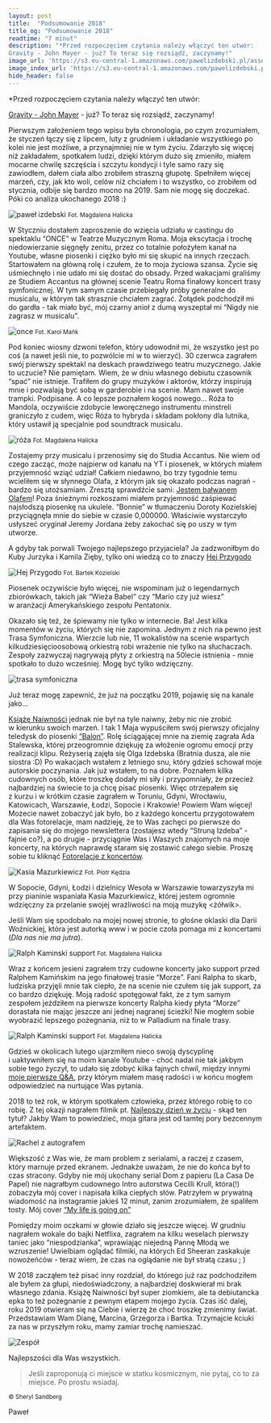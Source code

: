 ```yaml
---
layout: post
title:  "Podsumowanie 2018"
title_og: "Podsumowanie 2018"
readtime: "7 minut"
description: "*Przed rozpoczęciem czytania należy włączyć ten utwór:
Gravity - John Mayer - już? To teraz się rozsiądź, zaczynamy!"
image_url: 'https://s3.eu-central-1.amazonaws.com/pawelizdebski.pl/assets/fotorelacje/12-2018/podsumowanie_2018.jpg'
image_index_url: 'https://s3.eu-central-1.amazonaws.com/pawelizdebski.pl/assets/fotorelacje/12-2018/podsumowanie_2018_xs.jpg'
hide_header: false
---
```


*Przed rozpoczęciem czytania należy włączyć ten utwór:

[Gravity - John Mayer](https://www.youtube.com/watch?v=dBFW8OvciIU) - już? To teraz&nbsp;się rozsiądź, zaczynamy!

Pierwszym założeniem tego wpisu była chronologia, po czym zrozumiałem, że styczeń łączy&nbsp;się z&nbsp;lipcem, luty z&nbsp;grudniem i&nbsp;układanie wszystkiego po kolei nie jest możliwe, a&nbsp;przynajmniej nie w&nbsp;tym życiu. Zdarzyło&nbsp;się więcej niż zakładałem, spotkałem ludzi, dzięki którym dużo&nbsp;się zmieniło, miałem mocarne chwilę szczęścia i&nbsp;szczytu kondycji i&nbsp;tyle samo razy&nbsp;się zawiodłem, dałem ciała albo zrobiłem straszną głupotę. Spełniłem więcej marzeń, czy, jak kto woli, celów niż chciałem i&nbsp;to wszystko, co zrobiłem od stycznia, odbije&nbsp;się bardzo mocno na 2019. Sam nie mogę&nbsp;się doczekać. Póki co analiza ukochanego 2018 :)

![paweł izdebski](https://s3.eu-central-1.amazonaws.com/pawelizdebski.pl/assets/blog/podsumowanie-2018/IMG_9684.jpg)
<small>Fot. Magdalena Halicka</small>

W&nbsp;Styczniu dostałem zaproszenie do wzięcia udziału w&nbsp;castingu do spektaklu “ONCE” w&nbsp;Teatrze Muzycznym Roma. Moja ekscytacja i&nbsp;trochę niedowierzanie sięgnęły zenitu, przez co totalnie położyłem kanał na Youtube, własne piosenki i&nbsp;ciężko było mi&nbsp;się skupić na innych rzeczach. Startowałem na główną rolę i&nbsp;czułem, że to moja życiowa szansa. Życie&nbsp;się uśmiechnęło i&nbsp;nie udało mi&nbsp;się dostać do obsady. Przed wakacjami graliśmy ze Studiem Accantus na głównej scenie Teatru Roma finałowy koncert trasy symfonicznej. W&nbsp;tym samym czasie przebiegały próby generalne do musicalu, w&nbsp;którym tak strasznie chciałem zagrać. Żołądek podchodził mi do gardła - tak miało być, mój czarny anioł z&nbsp;dumą wyszeptał mi “Nigdy nie zagrasz w&nbsp;musicalu”.

![once](https://s3.eu-central-1.amazonaws.com/pawelizdebski.pl/assets/blog/podsumowanie-2018/once-teatr-roma.jpg)
<small>Fot. Karol Mańk</small>

Pod koniec wiosny dzwoni telefon, który udowodnił mi, że wszystko jest po coś (a&nbsp;nawet jeśli nie, to pozwólcie mi w&nbsp;to wierzyć). 30&nbsp;czerwca zagrałem swój pierwszy spektakl na deskach prawdziwego teatru muzycznego. Jakie to uczucie? Nie pamiętam. Wiem, że w&nbsp;dniu własnego debiutu czasownik “spać” nie istnieje. Trafiłem do grupy muzyków i&nbsp;aktorów, którzy inspirują mnie i&nbsp;pozwalają być sobą w&nbsp;garderobie i&nbsp;na scenie. Mam nawet swoje trampki. Podpisane. A&nbsp;co lepsze poznałem kogoś nowego… Róża to Mandola, oczywiście zdobycie leworęcznego instrumentu minstreli graniczyło z&nbsp;cudem, więc Róża to hybryda i&nbsp;składam pokłony dla lutnika, który ustawił ją specjalnie pod soundtrack musicalu.

![róża](https://s3.eu-central-1.amazonaws.com/pawelizdebski.pl/assets/blog/podsumowanie-2018/IMG_8457.jpg)
<small>Fot. Magdalena Halicka</small>

Zostajemy przy musicalu i&nbsp;przenosimy&nbsp;się do Studia Accantus. Nie wiem od czego zacząć, może najpierw od kanału na YT i&nbsp;piosenek, w&nbsp;których miałem przyjemność wziąć udział! Całkiem niedawno, bo trzy tygodnie temu wcieliłem&nbsp;się w&nbsp;słynnego Olafa, z&nbsp;którym jak&nbsp;się okazało podczas nagrań - bardzo&nbsp;się utożsamiam. Zresztą sprawdźcie sami:
[Jestem bałwanem Olafem](https://www.youtube.com/watch?v=OxrNDvonGuQ&utm_source=pawelizdebski.pl&utm_medium=blog&utm_campaign=podsumowanie-2018)! Poza śnieżnymi rozkoszami miałem przyjemność zaśpiewać najsłodszą piosenkę na ukulele. “Bonnie” w&nbsp;tłumaczeniu Doroty Kozielskiej przyciągnęła mnie do siebie w&nbsp;czasie 0,000000. Właściwie wystarczyło usłyszeć oryginał Jeremy Jordana żeby zakochać&nbsp;się po uszy w&nbsp;tym utworze.

A&nbsp;gdyby tak porwali Twojego najlepszego przyjaciela? Ja zadzwoniłbym do Kuby Jurzyka i&nbsp;Kamila Zięby, tylko oni wiedzą co to znaczy [Hej Przygodo](https://www.youtube.com/watch?v=wzgOUjTQFio&utm_source=pawelizdebski.pl&utm_medium=blog&utm_campaign=podsumowanie-2018)

![Hej Przygodo](https://s3.eu-central-1.amazonaws.com/pawelizdebski.pl/assets/blog/podsumowanie-2018/PRZYGODA-ooo.jpg)
<small>Fot. Bartek Kozielski</small>

Piosenek oczywiście było więcej, nie wspominam już o legendarnych zbiorówkach, takich jak “Wieża Babel” czy “Mario czy już wiesz” w&nbsp;aranżacji Amerykańskiego zespołu Pentatonix.

Okazało&nbsp;się też, że śpiewamy nie tylko w&nbsp;internecie. Ba! Jest kilka momentów w&nbsp;życiu, których&nbsp;się nie zapomina. Jednym z&nbsp;nich na pewno jest Trasa Symfoniczna. Wierzcie lub nie, 11 wokalistów na scenie wspartych kilkudziesięcioosobową orkiestrą robi wrażenie nie tylko na słuchaczach. Zespoły zazwyczaj nagrywają płyty z&nbsp;orkiestrą na 50lecie istnienia - mnie spotkało to dużo wcześniej. Mogę być tylko wdzięczny.

![trasa symfoniczna](https://s3.eu-central-1.amazonaws.com/pawelizdebski.pl/assets/blog/podsumowanie-2018/20180304_201116.jpg)

Już teraz mogę zapewnić, że już na początku 2019, pojawię&nbsp;się na kanale jako…

[Książę Naiwności](https://pawelizdebski.pl/muzyka/) jednak nie był na tyle naiwny, żeby nic nie zrobić w&nbsp;kierunku swoich marzeń. I&nbsp;tak 1 Maja wypuściłem swój pierwszy oficjalny teledysk do piosenki [“Balon”](https://www.youtube.com/watch?v=xcXnqFMatBU&utm_source=pawelizdebski.pl&utm_medium=blog&utm_campaign=podsumowanie-2018). Rolę ściągającej mnie na ziemię zagrała Ada Stalewska, której przeogromnie dziękuję za włożenie ogromu emocji przy realizacji klipu. Reżyserią zajęła&nbsp;się Olga Izdebska (Bratnia dusza, ale nie siostra :D) Po wakacjach wstałem z&nbsp;letniego snu, który gdzieś schował moje autorskie poczynania. Jak już wstałem, to na dobre. Poznałem kilka cudownych osób, które troszkę dodały mi siły i&nbsp;przypomniały, że przecież najbardziej na świecie to ja chcę pisać piosenki. Więc otrzepałem&nbsp;się z&nbsp;kurzu i&nbsp;w&nbsp;krótkim czasie zagrałem w&nbsp;Toruniu, Gdyni, Wrocławiu, Katowicach, Warszawie, Łodzi, Sopocie i&nbsp;Krakowie! Powiem Wam więcej! Możecie nawet zobaczyć jak było, bo z&nbsp;każdego koncertu przygotowałem dla Was fotorelacje, mam nadzieję, że to Was zachęci po pierwsze do zapisania&nbsp;się do mojego newslettera (zostajesz wtedy “Struną Izdeba” - fajnie co?), a&nbsp;po drugie - przyciągnie Was i&nbsp;Waszych znajomych na moje koncerty, na których naprawdę staram&nbsp;się zostawić całego siebie. Proszę sobie tu kliknąć [Fotorelacje z&nbsp;koncertów](https://pawelizdebski.pl/fotorelacje/). 

![Kasia Mazurkiewicz](https://s3.eu-central-1.amazonaws.com/pawelizdebski.pl/assets/fotorelacje/12-2018/IMG_3622.jpg)
<small>Fot. Piotr Kędzia</small>

W Sopocie, Gdyni, Łodzi i dzielnicy Wesoła w Warszawie towarzyszyła mi przy pianinie wspaniała Kasia Mazurkiewicz, której jestem ogromnie wdzięczny za przelanie swojej wrażliwości na moją muzykę <żółwik>.

Jeśli Wam&nbsp;się spodobało na mojej nowej stronie, to głośne oklaski dla Darii Woźnickiej, która jest autorką www i&nbsp;w&nbsp;pocie czoła pomaga mi z&nbsp;koncertami (*Dla nas nie ma jutra*). 

![Ralph Kaminski support](https://s3.eu-central-1.amazonaws.com/pawelizdebski.pl/assets/blog/podsumowanie-2018/IMG_9718.jpg)
<small>Fot. Magdalena Halicka</small>

Wraz z&nbsp;końcem jesieni zagrałem trzy cudowne koncerty jako support przed Ralphem Kamińskim na jego finałowej trasie “Morze”. Fani Ralpha to skarb, ludziska przyjęli mnie tak ciepło, że na scenie nie czułem&nbsp;się jak support, za co bardzo dziękuję. Moją radość spotęgował fakt, że z&nbsp;tym samym zespołem jeździłem na pierwsze koncerty Ralpha kiedy płyta “Morze” dorastała nie mając jeszcze ani jednej nagranej ścieżki! Nie mogłem sobie wyobrazić lepszego pożegnania, niż to w&nbsp;Palladium na finale trasy. 

![Ralph Kaminski support](https://s3.eu-central-1.amazonaws.com/pawelizdebski.pl/assets/blog/podsumowanie-2018/IMG_9732-2.jpg)
<small>Fot. Magdalena Halicka</small>

Gdzieś w&nbsp;okolicach lutego ujarzmiłem nieco swoją dyscyplinę i&nbsp;uaktywniłem&nbsp;się na moim kanale Youtube - choć nadal nie tak jakbym sobie tego życzył, to udało&nbsp;się zdobyć kilka fajnych chwil, między innymi [moje pierwsze Q&A](https://www.youtube.com/watch?v=TPg_J7znIis&utm_source=pawelizdebski.pl&utm_medium=blog&utm_campaign=podsumowanie-2018), przy którym miałem masę radości i&nbsp;w&nbsp;końcu mogłem odpowiedzieć na nurtujące Was pytania.

2018 to też rok, w&nbsp;którym spotkałem człowieka, przez którego robię to co robię. Z&nbsp;tej okazji nagrałem filmik pt. [Najlepszy dzień w&nbsp;życiu](https://www.youtube.com/watch?v=qi5JDJnJZlY&utm_source=pawelizdebski.pl&utm_medium=blog&utm_campaign=podsumowanie-2018) - skąd ten tytuł? Jakby Wam to powiedzieć, moja gitara jest od tamtej pory bezcennym artefaktem. 

![Rachel z&nbsp;autografem](https://s3.eu-central-1.amazonaws.com/pawelizdebski.pl/assets/blog/podsumowanie-2018/Autograf-Tyler.jpg)

Większość z&nbsp;Was wie, że mam problem z&nbsp;serialami, a&nbsp;raczej z&nbsp;czasem, który marnuje przed ekranem. Jednakże uważam, że nie do końca był to czas stracony. Gdyby nie mój ukochany serial Dom z&nbsp;papieru (La Casa De Papel) nie nagrałbym cudownego Intro autorstwa Cecilli Krull, która(!) zobaczyła mój cover i&nbsp;napisała kilka ciepłych słów. Patrzyłem w&nbsp;prywatną wiadomość na instagramie jakieś 12 minut, zanim zrozumiałem, że spaliłem tosty. Mój cover [“My life is going on”](https://www.youtube.com/watch?v=UsCpNrufVyI&utm_source=pawelizdebski.pl&utm_medium=blog&utm_campaign=podsumowanie-2018)

Pomiędzy moim oczkami w&nbsp;głowie działo&nbsp;się jeszcze więcej. W&nbsp;grudniu nagrałem wokale do bajki Netflixa, zagrałem na kilku weselach pierwszy taniec jako “niespodzianka”, wprawiając niejedną Pannę Młodą we wzruszenie! Uwielbiam oglądać filmiki, na których Ed Sheeran zaskakuje nowożeńców - teraz wiem, że czas na oglądanie nie był stratą czasu ;&nbsp;) 

W&nbsp;2018 zacząłem też pisać inny rozdział, do którego już raz podchodziłem ale byłem za głupi, niedoświadczony, a&nbsp;najbardziej doskwierał mi brak własnego zdania. Książę Naiwności był super ziomkiem, ale ta debiutancka epka to też pożegnanie z&nbsp;pewnym etapem mojego życia. Czas iść dalej, roku 2019 otwieram&nbsp;się na Ciebie i&nbsp;wierzę że choć troszkę zmienimy świat. Przedstawiam Wam Dianę, Marcina, Grzegorza i&nbsp;Bartka. Trzymajcie kciuki za nas w&nbsp;przyszłym roku, mamy zamiar trochę namieszać.

![Zespół](https://s3.eu-central-1.amazonaws.com/pawelizdebski.pl/assets/blog/podsumowanie-2018/zespo%CC%81%C5%82.jpg)

Najlepszości dla Was wszystkich. 

<blockquote>
    Jeśli zaproponują ci miejsce w&nbsp;statku kosmicznym, nie pytaj, co to za miejsce. Po prostu wsiadaj.
</blockquote>
<small>© Sheryl Sandberg</small>

Paweł
